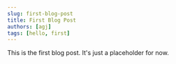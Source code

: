 ```yaml
---
slug: first-blog-post
title: First Blog Post
authors: [agj]
tags: [hello, first]
---
```


This is the first blog post. It's just a placeholder for now.

